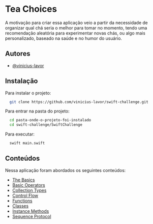 
# Tea Choices

A motivação para criar essa aplicação veio a partir da necessidade de organizar qual chá seria o melhor para tomar no momento, tendo uma recomendação aleatória para experimentar novas chás, ou algo mais personalizado, baseado na saúde e no humor do usuário.
## Autores

- [@vinicius-lavor](https://www.github.com/vinicius-lavor)


## Instalação

Para instalar o projeto:

```bash
  git clone https://github.com/vinicius-lavor/swift-challenge.git
```
Para entrar na pasta do projeto:
```bash
  cd pasta-onde-o-projeto-foi-instalado
  cd swift-challenge/SwiftChallenge
```
Para executar:
```bash
  swift main.swift
```
## Conteúdos
Nessa aplicação foram abordados os seguintes conteúdos:

 - [The Basics](https://docs.swift.org/swift-book/LanguageGuide/TheBasics.html#ID322)
 - [Basic Operators](https://docs.swift.org/swift-book/LanguageGuide/BasicOperators.html)
 - [Collection Types](https://docs.swift.org/swift-book/LanguageGuide/CollectionTypes.html)
 - [Control Flow](https://docs.swift.org/swift-book/LanguageGuide/ControlFlow.html)
 - [Functions](https://docs.swift.org/swift-book/LanguageGuide/Functions.html)
 - [Classes](https://docs.swift.org/swift-book/LanguageGuide/ClassesAndStructures.html)
 - [Instance Methods](https://docs.swift.org/swift-book/LanguageGuide/Methods.html#ID235)
 - [Sequence Protocol](https://developer.apple.com/documentation/swift/sequence)
